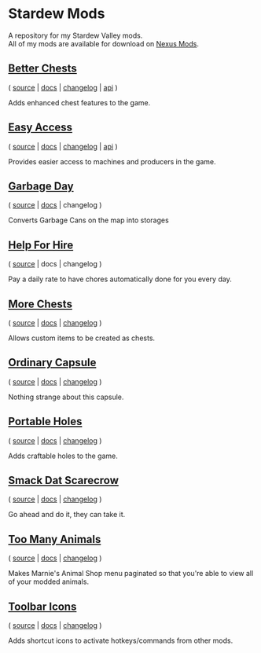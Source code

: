 ﻿# Stardew Mods

A repository for my Stardew Valley mods.  
All of my mods are available for download on [Nexus Mods](https://www.nexusmods.com/users/1643034?tab=user+files&BH=0).

## [Better Chests](https://www.nexusmods.com/stardewvalley/mods/9791)

( [source](BetterChests)
| [docs](BetterChests/README.md)
| [changelog](BetterChests/CHANGELOG.md)
| [api](Common/Integrations/BetterChests/IBetterChestsApi.cs) )

Adds enhanced chest features to the game.

## [Easy Access](https://www.nexusmods.com/stardewvalley/mods/11002)

( [source](EasyAccess)
| [docs](EasyAccess/README.md)
| [changelog](EasyAccess/CHANGELOG.md)
| [api](Common/Integrations/EasyAccess/IEasyAccessApi.cs) )

Provides easier access to machines and producers in the game.

## [Garbage Day](https://www.nexusmods.com/stardewvalley/mods/8204)

( [source](GarbageDay)
| [docs](GarbageDay/README.md)
| changelog )

Converts Garbage Cans on the map into storages

## [Help For Hire](https://www.nexusmods.com/stardewvalley/mods/5316)

( [source](HelpForHire)
| docs | changelog )

Pay a daily rate to have chores automatically done for you every day.

## [More Chests](https://www.nexusmods.com/stardewvalley/mods/9790)

( [source](MoreChests)
| [docs](MoreChests/README.md)
| [changelog](MoreChests/CHANGELOG.md) )

Allows custom items to be created as chests.

## [Ordinary Capsule](https://www.nexusmods.com/stardewvalley/mods/13489)

( [source](OrdinaryCapsule)
| [docs](OrdinaryCapsule/README.md)
| [changelog](OrdinaryCapsule/CHANGELOG.md) )

Nothing strange about this capsule.

## [Portable Holes](https://www.nexusmods.com/stardewvalley/mods/13471)

( [source](PortableHoles)
| [docs](PortableHoles/README.md)
| [changelog](PortableHoles/CHANGELOG.md) )

Adds craftable holes to the game.

## [Smack Dat Scarecrow](https://www.nexusmods.com/stardewvalley/mods/13528)

( [source](SmackDatScarecrow)
| [docs](SmackDatScarecrow/README.md)
| [changelog](SmackDatScarecrow/CHANGELOG.md) )

Go ahead and do it, they can take it.

## [Too Many Animals](https://www.nexusmods.com/stardewvalley/mods/11033)

( [source](TooManyAnimals)
| [docs](TooManyAnimals/README.md)
| [changelog](TooManyAnimals/CHANGELOG.md) )

Makes Marnie's Animal Shop menu paginated so that you're able to view all of your modded animals.

## [Toolbar Icons](https://www.nexusmods.com/stardewvalley/mods/11026)

( [source](ToolbarIcons)
| [docs](ToolbarIcons/README.md)
| [changelog](ToolbarIcons/CHANGELOG.md) )

Adds shortcut icons to activate hotkeys/commands from other mods.